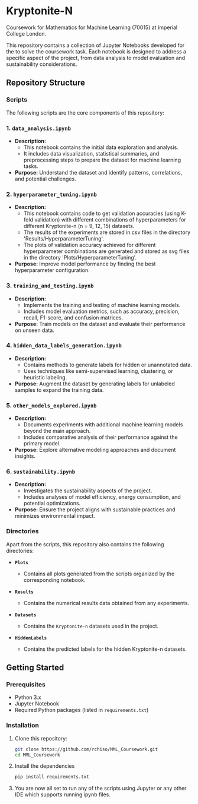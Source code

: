 # Kryptonite-N

Coursework for Mathematics for Machine Learning (70015) at Imperial College London. 

This repository contains a collection of Jupyter Notebooks developed for the to solve the coursework task. Each notebook is designed to address a specific aspect of the project, from data analysis to model evaluation and sustainability considerations.

## Repository Structure

### Scripts  
The following scripts are the core components of this repository:

### 1. `data_analysis.ipynb`
- **Description:** 
  - This notebook contains the initial data exploration and analysis.
  - It includes data visualization, statistical summaries, and preprocessing steps to prepare the dataset for machine learning tasks.
- **Purpose:** Understand the dataset and identify patterns, correlations, and potential challenges.

### 2. `hyperparameter_tuning.ipynb`
- **Description:** 
  - This notebook contains code to get validation accuracies (using K-fold validation) with different combinations of hyperparameters for different Kryptonite-n (n = 9, 12, 15) datasets.
  - The results of the experiments are stored in csv files in the directory 'Results/HyperparameterTuning'.
  - The plots of validation accuracy achieved for different hyperparameter combinations are generated and stored as svg files in the directory 'Plots/HyperparameterTuning'.
- **Purpose:** Improve model performance by finding the best hyperparameter configuration.

### 3. `training_and_testing.ipynb`
- **Description:** 
  - Implements the training and testing of machine learning models.
  - Includes model evaluation metrics, such as accuracy, precision, recall, F1-score, and confusion matrices.
- **Purpose:** Train models on the dataset and evaluate their performance on unseen data.

### 4. `hidden_data_labels_generation.ipynb`
- **Description:** 
  - Contains methods to generate labels for hidden or unannotated data.
  - Uses techniques like semi-supervised learning, clustering, or heuristic labeling.
- **Purpose:** Augment the dataset by generating labels for unlabeled samples to expand the training data.

### 5. `other_models_explored.ipynb`
- **Description:** 
  - Documents experiments with additional machine learning models beyond the main approach.
  - Includes comparative analysis of their performance against the primary model.
- **Purpose:** Explore alternative modeling approaches and document insights.

### 6. `sustainability.ipynb`
- **Description:** 
  - Investigates the sustainability aspects of the project.
  - Includes analyses of model efficiency, energy consumption, and potential optimizations.
- **Purpose:** Ensure the project aligns with sustainable practices and minimizes environmental impact.

### Directories  
Apart from the scripts, this repository also contains the following directories:  

- **`Plots`**  
  - Contains all plots generated from the scripts organized by the corresponding notebook.  

- **`Results`**  
  - Contains the numerical results data obtained from any experiments.

- **`Datasets`**  
  - Contains the `Kryptonite-n` datasets used in the project.  

- **`HiddenLabels`**
  - Contains the predicted labels for the hidden Kryptonite-n datasets.

## Getting Started

### Prerequisites
- Python 3.x
- Jupyter Notebook
- Required Python packages (listed in `requirements.txt`)

### Installation
1. Clone this repository:
   ```bash
   git clone https://github.com/rchiso/MML_Coursework.git
   cd MML_Coursework
   ```

2. Install the dependencies
    ```bash
    pip install requirements.txt
    ```

3. You are now all set to run any of the scripts using Jupyter or any other IDE which supports running ipynb files.
